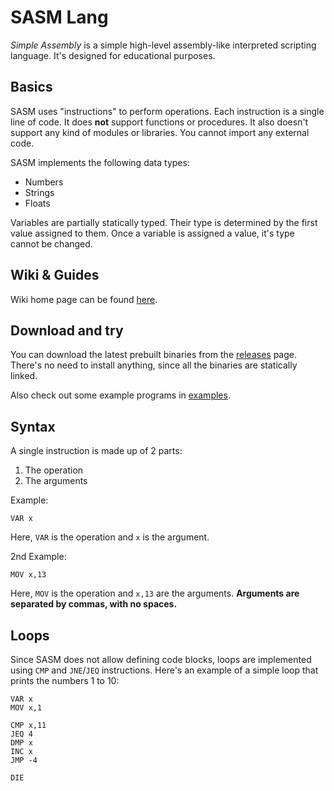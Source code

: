 # SASM Lang
*Simple Assembly* is a simple high-level assembly-like interpreted scripting language. It's designed for educational purposes.

## Basics
SASM uses "instructions" to perform operations. Each instruction is a single line of code. It does __not__ support functions or procedures. It also doesn't support any kind of modules or libraries. You cannot import any external code.

SASM implements the following data types:
- Numbers
- Strings
- Floats

Variables are partially statically typed. Their type is determined by the first value assigned to them. Once a variable is assigned a value, it's type cannot be changed.

## Wiki & Guides
Wiki home page can be found [here](https://github.com/br0kenpixel/sasm/wiki).

## Download and try
You can download the latest prebuilt binaries from the [releases](https://github.com/br0kenpixel/sasm/releases) page. There's no need to install anything, since all the binaries are statically linked.

Also check out some example programs in [examples](examples/).

## Syntax
A single instruction is made up of 2 parts:
1. The operation
2. The arguments

Example:
```
VAR x
```

Here, `VAR` is the operation and `x` is the argument.

2nd Example:
```
MOV x,13
```

Here, `MOV` is the operation and `x,13` are the arguments. __Arguments are separated by commas, with no spaces.__

## Loops
Since SASM does not allow defining code blocks, loops are implemented using `CMP` and `JNE`/`JEQ` instructions.
Here's an example of a simple loop that prints the numbers 1 to 10:

```
VAR x
MOV x,1

CMP x,11
JEQ 4
DMP x
INC x
JMP -4

DIE
```